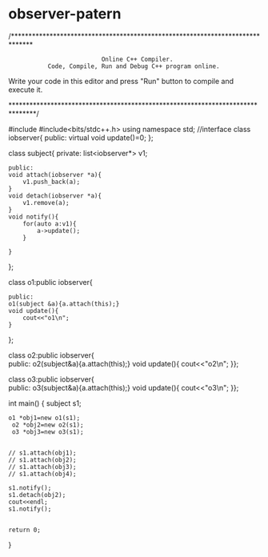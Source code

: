 # observer-patern


/******************************************************************************

                              Online C++ Compiler.
               Code, Compile, Run and Debug C++ program online.
Write your code in this editor and press "Run" button to compile and execute it.

*******************************************************************************/

#include <iostream>
#include<bits/stdc++.h>
using namespace std;
//interface 
class iobserver{
  public:
  virtual void update()=0;
};

class subject{
    private:
    list<iobserver*> v1;
    
    public:
    void attach(iobserver *a){
        v1.push_back(a);
    }
    void detach(iobserver *a){
        v1.remove(a);
    }
    void notify(){
        for(auto a:v1){
            a->update();
        }
        
    }
    
};


class o1:public iobserver{
   

    public:
    o1(subject &a){a.attach(this);}
    void update(){
        cout<<"o1\n";
    }
};

class o2:public iobserver{    
    public:
     o2(subject&a){a.attach(this);}
    void update(){
        cout<<"o2\n";
    }};
    
class o3:public iobserver{    
    public:
     o3(subject&a){a.attach(this);}
    void update(){
        cout<<"o3\n";
    }};

  
int main()
{
    subject s1;
    
    o1 *obj1=new o1(s1);
     o2 *obj2=new o2(s1);
     o3 *obj3=new o3(s1);
    
    
    // s1.attach(obj1);
    // s1.attach(obj2);
    // s1.attach(obj3);
    // s1.attach(obj4);
    
    s1.notify();
    s1.detach(obj2);
    cout<<endl;
    s1.notify();
    

    return 0;
}

